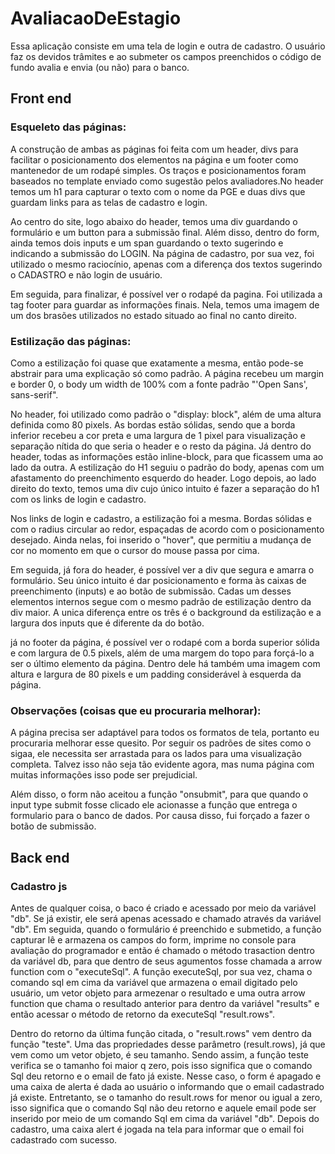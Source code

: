# AvaliacaoDeEstagio

Essa aplicação consiste em uma tela de login e outra de cadastro. O usuário faz os devidos trâmites e ao submeter os campos preenchidos o código de fundo avalia e envia (ou não) para o banco.

## Front end

### Esqueleto das páginas:

A construção de ambas as páginas foi feita com um header, divs para facilitar o posicionamento dos elementos na página e um footer como mantenedor de um rodapé simples. Os traços e posicionamentos foram baseados no template enviado como sugestão pelos avaliadores.No header temos um h1 para capturar o texto com o nome da PGE e duas divs que guardam links para as telas de cadastro e login.

Ao centro do site, logo abaixo do header, temos uma div guardando o formulário e um button para a submissão final. Além disso, dentro do form, ainda temos dois inputs e um span guardando o texto sugerindo e indicando a submissão do LOGIN. Na página de cadastro, por sua vez, foi utilizado o mesmo raciocínio, apenas com a diferença dos textos sugerindo o CADASTRO e não login de usuário.

Em seguida, para finalizar, é possível ver o rodapé da pagina. Foi utilizada a tag footer para guardar as informações finais. Nela, temos uma imagem de um dos brasões utilizados no estado situado ao final no canto direito.

### Estilização das páginas:

Como a estilização foi quase que exatamente a mesma, então pode-se abstrair para uma explicação só como padrão. A página recebeu um margin e border 0, o body um width de 100% com a fonte padrão "'Open Sans', sans-serif".

No header, foi utilizado como padrão o "display: block", além de uma altura definida como 80 pixels. As bordas estão sólidas, sendo que a borda inferior recebeu a cor preta e uma largura de 1 pixel para visualização e separação nítida do que seria o header e o resto da página. Já dentro do header, todas as informações estão inline-block, para que ficassem uma ao lado da outra. A estilização do H1 seguiu o padrão do body, apenas com um afastamento do preenchimento esquerdo do header. Logo depois, ao lado direito do texto, temos uma div cujo único intuito é fazer a separação do h1 com os links de login e cadastro.

Nos links de login e cadastro, a estilização foi a mesma. Bordas sólidas e com o radius circular ao redor, espaçadas de acordo com o posicionamento desejado. Ainda nelas, foi inserido o "hover", que permitiu a mudança de cor no momento em que o cursor do mouse passa por cima.

Em seguida, já fora do header, é possível ver a div que segura e amarra o formulário. Seu único intuito é dar posicionamento e forma às caixas de preenchimento (inputs) e ao botão de submissão. Cadas um desses elementos internos segue com o mesmo padrão de estilização dentro da div maior. A unica diferença entre os três é o background da estilização e a largura dos inputs que é diferente da do botão.

já no footer da página, é possível ver o rodapé com a borda superior sólida e com largura de 0.5 pixels, além de uma margem do topo para forçá-lo a ser o último elemento da página. Dentro dele há também uma imagem com altura e largura de 80 pixels e um padding considerável à esquerda da página.

### Observações (coisas que eu procuraria melhorar):

A página precisa ser adaptável para todos os formatos de tela, portanto eu procuraria melhorar esse quesito. Por seguir os padrões de sites como o sigaa, ele necessita ser arrastada para os lados para uma visualização completa. Talvez isso não seja tão evidente agora, mas numa página com muitas informações isso pode ser prejudicial.

Além disso, o form não aceitou a função "onsubmit", para que quando o input type submit fosse clicado ele acionasse a função que entrega o formulario para o banco de dados. Por causa disso, fui forçado a fazer o botão de submissão.

## Back end

### Cadastro js

Antes de qualquer coisa, o baco é criado e acessado por meio da variável "db". Se já existir, ele será apenas acessado e chamado através da variável "db". Em seguida, quando o formulário é preenchido e submetido, a função capturar lê e armazena os campos do form, imprime no console para avaliação do programador e então é chamado o método trasaction dentro da variável db, para que dentro de seus agumentos fosse chamada a arrow function com o "executeSql". A função executeSql, por sua vez, chama o comando sql em cima da variável que armazena o email digitado pelo usuário, um vetor objeto para armezenar o resultado e uma outra arrow function que chama o resultado anterior para dentro da variável "results" e então acessar o método de retorno da executeSql "result.rows".

Dentro do retorno da última função citada, o "result.rows" vem dentro da função "teste". Uma das propriedades desse parâmetro (result.rows), já que vem como um vetor objeto, é seu tamanho. Sendo assim, a função teste verifica se o tamanho foi maior q zero, pois isso significa que o comando Sql deu retorno e o email de fato já existe. Nesse caso, o form é apagado e uma caixa de alerta é dada ao usuário o informando que o email cadastrado já existe. Entretanto, se o tamanho do result.rows for menor ou igual a zero, isso significa que o comando Sql não deu retorno e aquele email pode ser inserido por meio de um comando Sql em cima da variável "db". Depois do cadastro, uma caixa alert é jogada na tela para informar que o email foi cadastrado com sucesso.
